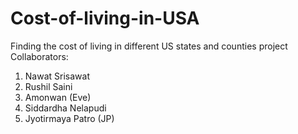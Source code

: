# Cost-of-living-in-USA
Finding the cost of living in different US states and counties project
Collaborators:
1. Nawat Srisawat
2. Rushil Saini
3. Amonwan (Eve)
4. Siddardha Nelapudi
5. Jyotirmaya Patro (JP) 
